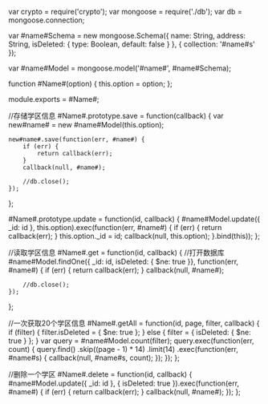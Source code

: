 var crypto = require('crypto');
var mongoose = require('./db');
var db = mongoose.connection;

var #name#Schema = new mongoose.Schema({
    name: String,
    address: String,
    isDeleted: { type: Boolean, default: false }
}, {
    collection: '#name#s'
});

var #name#Model = mongoose.model('#name#', #name#Schema);

function #Name#(option) {
    this.option = option;
};

module.exports = #Name#;

//存储学区信息
#Name#.prototype.save = function(callback) {
    var new#name# = new #name#Model(this.option);

    new#name#.save(function(err, #name#) {
        if (err) {
            return callback(err);
        }
        callback(null, #name#);

        //db.close();
    });
};

#Name#.prototype.update = function(id, callback) {
    #name#Model.update({
        _id: id
    }, this.option).exec(function(err, #name#) {
        if (err) {
            return callback(err);
        }
        this.option._id = id;
        callback(null, this.option);
    }.bind(this));
};

//读取学区信息
#Name#.get = function(id, callback) {
    //打开数据库
    #name#Model.findOne({ _id: id, isDeleted: { $ne: true }}, function(err, #name#) {
        if (err) {
            return callback(err);
        }
        callback(null, #name#);

        //db.close();
    });
};

//一次获取20个学区信息
#Name#.getAll = function(id, page, filter, callback) {
    if (filter) {
        filter.isDeleted = { $ne: true };
    } else {
        filter = { isDeleted: { $ne: true } };
    }
    var query = #name#Model.count(filter);
    query.exec(function(err, count) {
        query.find()
            .skip((page - 1) * 14)
            .limit(14)
            .exec(function(err, #name#s) {
                callback(null, #name#s, count);
            });
    });
};

//删除一个学区
#Name#.delete = function(id, callback) {
    #name#Model.update({
        _id: id
    }, {
        isDeleted: true
    }).exec(function(err, #name#) {
        if (err) {
            return callback(err);
        }
        callback(null, #name#);
    });
};